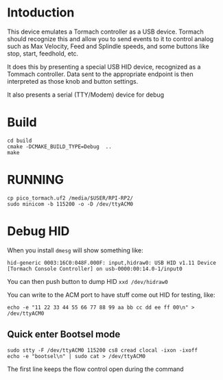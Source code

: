 # Intoduction

This device emulates a Tormach controller as a USB device. Tormach should recognize this and
allow you to send events to it to control analog such as Max Velocity, Feed and Splindle speeds,
and some buttons like stop, start, feedhold, etc.

It does this by presenting a special USB HID device, recognized as a Tommach controller.
Data sent to the appropriate endpoint is then interpreted as those knob and button settings.

It also presents a serial (TTY/Modem) device for debug

# Build
```
cd build
cmake -DCMAKE_BUILD_TYPE=Debug  ..
make
```

# RUNNING

```
cp pico_tormach.uf2 /media/$USER/RPI-RP2/
sudo minicom -b 115200 -o -D /dev/ttyACM0
```

# Debug HID

When you install  `dmesg` will show something like:

`hid-generic 0003:16C0:048F.000F: input,hidraw0: USB HID v1.11 Device [Tormach Console Controller] on usb-0000:00:14.0-1/input0`

You can then push button to dump HID
`xxd /dev/hidraw0`


You can write to the ACM port to have stuff come out HID for testing, like:

`echo -e "11 22 33 44 55 66 77 88 99 aa bb cc dd ee ff 00\n" > /dev/ttyACM0`

## Quick enter Bootsel mode
```
sudo stty -F /dev/ttyACM0 115200 cs8 cread clocal -ixon -ixoff
echo -e "bootsel\n" | sudo cat > /dev/ttyACM0
```

The first line keeps the flow control open during the command
